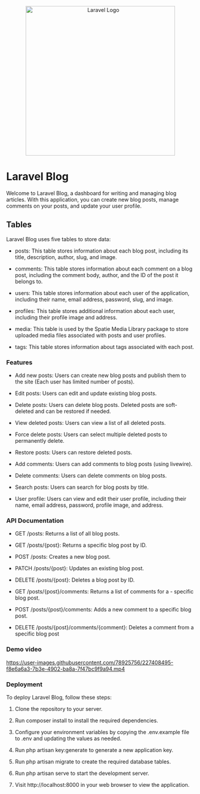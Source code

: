 <p align="center"><a href="https://laravel.com" target="_blank"><img src="https://raw.githubusercontent.com/laravel/art/master/logo-lockup/5%20SVG/2%20CMYK/1%20Full%20Color/laravel-logolockup-cmyk-red.svg" width="400" alt="Laravel Logo"></a></p>


# Laravel Blog

Welcome to Laravel Blog, a dashboard for writing and managing blog articles. With this application, you can create new blog posts, manage comments on your posts, and update your user profile.

## Tables
Laravel Blog uses five tables to store data:

* posts: This table stores information about each blog post, including its title, description, author, slug, and image.

* comments: This table stores information about each comment on a blog post, including the comment body, author, and the ID of the post it belongs to.

* users: This table stores information about each user of the application, including their name, email address, password, slug, and image.

* profiles: This table stores additional information about each user, including their profile image and address.

* media: This table is used by the Spatie Media Library package to store uploaded media files associated with posts and user profiles.

* tags: This table stores information about tags associated with each post.

### Features

- Add new posts: Users can create new blog posts and publish them to the site (Each user has limited number of posts).

- Edit posts: Users can edit and update existing blog posts.

- Delete posts: Users can delete blog posts. Deleted posts are soft-deleted and can be restored if needed.

- View deleted posts: Users can view a list of all deleted posts.

- Force delete posts: Users can select multiple deleted posts to permanently delete.

- Restore posts: Users can restore deleted posts.

- Add comments: Users can add comments to blog posts (using livewire).

- Delete comments: Users can delete comments on blog posts.

- Search posts: Users can search for blog posts by title.

- User profile: Users can view and edit their user profile, including their name, email address, password, profile image, and address.


### API Documentation
- GET /posts: Returns a list of all blog posts.

- GET /posts/{post}: Returns a specific blog post by ID.

- POST /posts: Creates a new blog post.
 
- PATCH /posts/{post}: Updates an existing blog post.
 
- DELETE /posts/{post}: Deletes a blog post by ID.
 
- GET /posts/{post}/comments: Returns a list of comments for a - specific blog post.
 
- POST /posts/{post}/comments: Adds a new comment to a specific blog post.

- DELETE /posts/{post}/comments/{comment}: Deletes a comment from a specific blog post
### Demo video


https://user-images.githubusercontent.com/78925756/227408495-f8e6a6a3-7b3e-4902-ba8a-7f47bc9f9a94.mp4





### Deployment
  To deploy Laravel Blog, follow these steps:

1. Clone the repository to your server.

2. Run composer install to install the required dependencies.

3. Configure your environment variables by copying the .env.example file to .env and updating the values as needed.

4. Run php artisan key:generate to generate a new application key.

5. Run php artisan migrate to create the required database tables.

6. Run php artisan serve to start the development server.

7. Visit http://localhost:8000 in your web browser to view the application.
